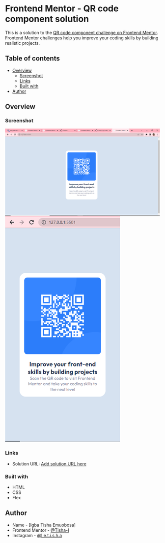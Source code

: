 # Frontend Mentor - QR code component solution

This is a solution to the [QR code component challenge on Frontend Mentor](https://www.frontendmentor.io/challenges/qr-code-component-iux_sIO_H). Frontend Mentor challenges help you improve your coding skills by building realistic projects. 

## Table of contents

- [Overview](#overview)
  - [Screenshot](#screenshot)
  - [Links](#links)
  - [Built with](#built-with)
- [Author](#author)

## Overview

### Screenshot

![Desktop Design](./design/my-design-screenshot.png)
![Mobile Design](./design/my-mobile-design-screenshot.png)

### Links

- Solution URL: [Add solution URL here](https://github.com/Tisha-I/qr-code-component-main-by-TishaIgba.git)

### Built with

- HTML
- CSS
- Flex

## Author

- Name - [Igba Tisha Emuobosa]
- Frontend Mentor - [@Tisha-I](https://www.frontendmentor.io/profile/Tisha-I)
- Instagram - [@l.e.t.i.s.h.a](https://www.instagram.com/l.e.t.i.s.h.a)

